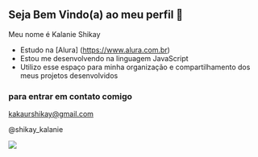 ## Seja Bem Vindo(a) ao meu perfil 🌻

Meu nome é Kalanie Shikay

- Estudo na [Alura] (https://www.alura.com.br)
- Estou me desenvolvendo na linguagem JavaScript  
- Utilizo esse espaço para minha organização e compartilhamento dos meus projetos desenvolvidos

### para entrar em contato comigo

kakaurshikay@gmail.com

@shikay_kalanie

![](https://media1.tenor.com/m/CsuLEmWlHfcAAAAC/hot.gif)
